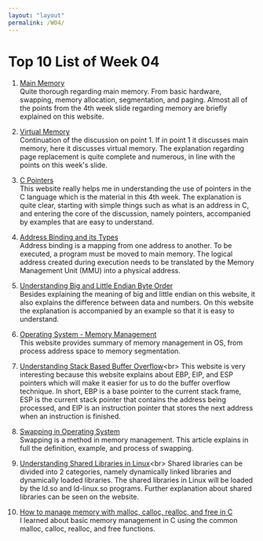 ```yaml
---
layout: "layout"
permalink: /W04/
---
```


# Top 10 List of Week 04

1. [Main Memory](https://www.cs.uic.edu/~jbell/CourseNotes/OperatingSystems/8_MainMemory.html)<br>
Quite thorough regarding main memory. From basic hardware, swapping, memory allocation, segmentation, and paging. Almost all of the points from the 4th week slide regarding memory are briefly explained on this website.

2. [Virtual Memory](https://www.cs.uic.edu/~jbell/CourseNotes/OperatingSystems/9_VirtualMemory.html)<br>
Continuation of the discussion on point 1. If in point 1 it discusses main memory, here it discusses virtual memory. The explanation regarding page replacement is quite complete and numerous, in line with the points on this week's slide.

3. [C Pointers](https://www.programiz.com/c-programming/c-pointers)<br>
This website really helps me in understanding the use of pointers in the C language which is the material in this 4th week. The explanation is quite clear, starting with simple things such as what is an address in C, and entering the core of the discussion, namely pointers, accompanied by examples that are easy to understand.

4. [Address Binding and its Types](https://www.geeksforgeeks.org/address-binding-and-its-types/)<br>
Address binding is a mapping from one address to another. To be executed, a program must be moved to main memory. The logical address created during execution needs to be translated by the Memory Management Unit (MMU) into a physical address.

5. [Understanding Big and Little Endian Byte Order
](https://betterexplained.com/articles/understanding-big-and-little-endian-byte-order/)<br>
Besides explaining the meaning of big and little endian on this website, it also explains the difference between data and numbers. On this website the explanation is accompanied by an example so that it is easy to understand.

6. [Operating System - Memory Management](https://www.tutorialspoint.com/operating_system/os_memory_management.htm)<br>
This website provides summary of memory management in OS, from process address space to memory segmentation.

7. [Understanding Stack Based Buffer Overflow](https://payatu.com/blog/Siddharth-Bezalwar/understanding-stack-based-buffer-overflow#:~:text=EBP%20points%20to%20higher%20memory,next%20instruction%20to%20be%20executed.&text=When%20a%20function%20is%20executed,is%20pushed%20onto%20the%20stack.)<br>
This website is very interesting because this website explains about EBP, EIP, and ESP pointers which will make it easier for us to do the buffer overflow technique. In short, EBP is a base pointer to the current stack frame, ESP is the current stack pointer that contains the address being processed, and EIP is an instruction pointer that stores the next address when an instruction is finished.

8. [Swapping in Operating System](https://binaryterms.com/swapping-in-operating-system.html)<br>
Swapping is a method in memory management. This article explains in full the definition, example, and process of swapping.

9. [Understanding Shared Libraries in Linux](https://www.tecmint.com/understanding-shared-libraries-in-linux/#:~:text=By%20default%2C%20libraries%20are%20located,defined%20in%20%2Fetc%2Fld.)<br>
Shared libraries can be divided into 2 categories, namely dynamically linked libraries and dynamically loaded libraries. The shared libraries in Linux will be loaded by the ld.so and ld-linux.so programs. Further explanation about shared libraries can be seen on the website.

10. [How to manage memory with malloc, calloc, realloc, and free in C](https://youtu.be/lQP4X3odvHE)<br>
I learned about basic memory management in C using the common malloc, calloc, realloc, and free functions.